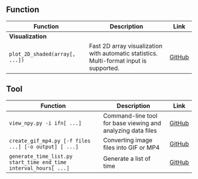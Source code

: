 ## Function

| Function | Description | Link |
|------|--------|------|
| **Visualization** |
| `plot_2D_shaded(array[, ...]) ` | Fast 2D array visualization with automatic statistics.<br>Multi-format input is supported. | [GitHub](https://github.com/YakultSmoothie/PY_No_MoNo/blob/main/plot_2D_shaded.py) |



## Tool
| Function | Description | Link |
|------|--------|------|
| `view_npy.py -i ifn[ ...]` | Command-line tool for base viewing and analyzing data files | [GitHub](https://github.com/YakultSmoothie/PY_No_MoNo/blob/main/view_npy.py) |
| `create_gif_mp4.py [-f files ...] [-o output] [ ...]` | Converting image files into GIF or MP4 | [GitHub](https://github.com/YakultSmoothie/PY_No_MoNo/blob/main/create_gif.py) |
| `generate_time_list.py start_time end_time interval_hours[ ...]` | Generate a list of time | [GitHub](https://github.com/YakultSmoothie/PY_No_MoNo/blob/main/generate_time10_list.py) |



